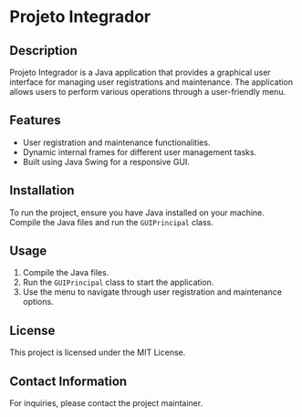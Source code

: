 # Projeto Integrador

## Description
Projeto Integrador is a Java application that provides a graphical user interface for managing user registrations and maintenance. The application allows users to perform various operations through a user-friendly menu.

## Features
- User registration and maintenance functionalities.
- Dynamic internal frames for different user management tasks.
- Built using Java Swing for a responsive GUI.

## Installation
To run the project, ensure you have Java installed on your machine. Compile the Java files and run the `GUIPrincipal` class.

## Usage
1. Compile the Java files.
2. Run the `GUIPrincipal` class to start the application.
3. Use the menu to navigate through user registration and maintenance options.

## License
This project is licensed under the MIT License.

## Contact Information
For inquiries, please contact the project maintainer.

